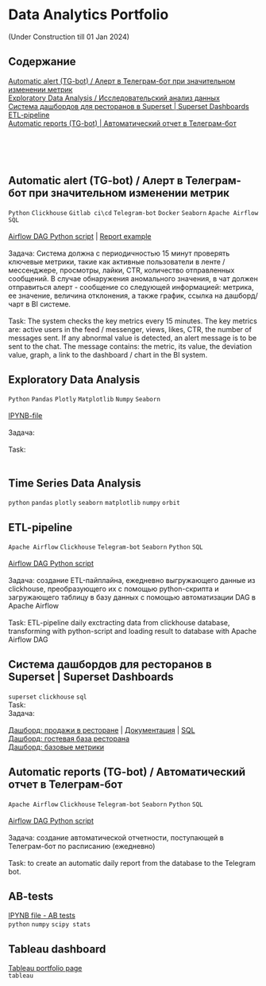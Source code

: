 # Data Analytics Portfolio 
(Under Construction till 01 Jan 2024)
## Содержание
[Automatic alert (TG-bot) / Алерт в Телеграм-бот при значительном изменении метрик](https://github.com/annapavlovads/DA_portfolio/tree/main#automatic-alert-tg-bot--%D0%B0%D0%BB%D0%B5%D1%80%D1%82-%D0%B2-%D1%82%D0%B5%D0%BB%D0%B5%D0%B3%D1%80%D0%B0%D0%BC-%D0%B1%D0%BE%D1%82-%D0%BF%D1%80%D0%B8-%D0%B7%D0%BD%D0%B0%D1%87%D0%B8%D1%82%D0%B5%D0%BB%D1%8C%D0%BD%D0%BE%D0%BC-%D0%B8%D0%B7%D0%BC%D0%B5%D0%BD%D0%B5%D0%BD%D0%B8%D0%B8-%D0%BC%D0%B5%D1%82%D1%80%D0%B8%D0%BA)<br>
[Exploratory Data Analysis / Исследовательский анализ данных](https://github.com/annapavlovads/DA_portfolio/tree/main#exploratory-data-analysis)<br>
[Система дашбордов для ресторанов в Superset | Superset Dashboards](https://github.com/annapavlovads/DA_portfolio/tree/main#superset-dashboards-clickhouse)<br>
[ETL-pipeline](https://github.com/annapavlovads/DA_portfolio/tree/main#etl-pipeline)<br>
[Automatic reports (TG-bot) | Автоматический отчет в Телеграм-бот](https://github.com/annapavlovads/DA_portfolio/tree/main#automatic-reports-tg-bot--%D0%B0%D0%B2%D1%82%D0%BE%D0%BC%D0%B0%D1%82%D0%B8%D1%87%D0%B5%D1%81%D0%BA%D0%B8%D0%B9-%D0%BE%D1%82%D1%87%D0%B5%D1%82-%D0%B2-%D1%82%D0%B5%D0%BB%D0%B5%D0%B3%D1%80%D0%B0%D0%BC-%D0%B1%D0%BE%D1%82)<br>

<br>
<br>
<br>

## Automatic alert (TG-bot) / Алерт в Телеграм-бот при значительном изменении метрик 
`Python` `Clickhouse` `Gitlab ci\cd` `Telegram-bot` `Docker` `Seaborn` `Apache Airflow` `SQL`<br><br>
[Airflow DAG Python script](https://github.com/annapavlovads/DA_portfolio/blob/main/airflow_dag_etl_tg_bot_reports/an_pavlova_15_min_bot_alert.py) | [Report example](https://drive.google.com/file/d/1j-aiejRbDkbRsspF-a7qtYXs7fUWMQCm/view?usp=share_link)<br><br>
Задача: Система должна с периодичностью 15 минут проверять ключевые метрики, такие как активные пользователи в ленте / мессенджере, просмотры, лайки, CTR, количество отправленных сообщений. В случае обнаружения аномального значения, в чат должен отправиться алерт - сообщение со следующей информацией: метрика, ее значение, величина отклонения, а также график, ссылка на дашборд/чарт в BI системе. <br>
<br>
Task: The system checks the key metrics every 15 minutes. The key metrics are: active users in the feed / messenger, views, likes, CTR, the number of messages sent. If any abnormal value is detected, an alert message is to be sent to the chat. The message contains: the metric, its value, the deviation value, graph, a link to the dashboard / chart in the BI system. <br>

## Exploratory Data Analysis
`Python` `Pandas` `Plotly` `Matplotlib` `Numpy` `Seaborn` <br><br>
[IPYNB-file](https://github.com/annapavlovads/DA_portfolio/) <br><br>
Задача: <br><br>
Task: <br><br>

## Time Series Data Analysis
`python` `pandas` `plotly` `seaborn` `matplotlib` `numpy` `orbit` 

## ETL-pipeline
`Apache Airflow` `Clickhouse` `Telegram-bot` `Seaborn` `Python` `SQL`<br><br>
[Airflow DAG Python script](https://github.com/annapavlovads/DA_portfolio/blob/4e762b085ed0b88933d80835c3ee9334fa1756e1/ETL_pipeline_DAG.py)<br><br>
Задача: создание ETL-пайплайна, ежедневно выгружающего данные из clickhouse, преобразующего их с помощью python-скрипта и загружающего таблицу в базу данных с помощью автоматизации DAG в Apache Airflow <br><br>
Task: ETL-pipeline daily exctracting data from clickhouse database, transforming with python-script and loading result to database with Apache Airflow DAG <br>

## Система дашбордов для ресторанов в Superset | Superset Dashboards 
`superset` `clickhouse` `sql` <br>
Task: <br>
Задача: <br><br>
[Дашборд: продажи в ресторане](https://github.com/annapavlovads/DA_portfolio/blob/main/pl_dashboards/pl_sales_dashboard/%D0%94%D0%B0%D1%88%D0%B1%D0%BE%D1%80%D0%B4_%D0%9F%D0%9B_%D0%BF%D1%80%D0%BE%D0%B4%D0%B0%D0%B6%D0%B8_%D0%B2_%D1%80%D0%B5%D1%81%D1%82%D0%BE%D1%80%D0%B0%D0%BD%D0%B5.jpg) | [Документация](https://github.com/annapavlovads/DA_portfolio/blob/main/pl_dashboards/pl_sales_dashboard/%D0%94%D0%B0%D1%88%D0%B1%D0%BE%D1%80%D0%B4%20%D0%9F%D1%80%D0%BE%D0%B3%D1%80%D0%B0%D0%BC%D0%BC%D0%B0%20%D0%BB%D0%BE%D1%8F%D0%BB%D1%8C%D0%BD%D0%BE%D1%81%D1%82%D0%B8%20%D0%BF%D1%80%D0%BE%D0%B4%D0%B0%D0%B6%D0%B8%20%D1%80%D0%B5%D1%81%D1%82%D0%BE%D1%80%D0%B0%D0%BD%D0%B0%20(%D0%B0%D0%BB%D1%8F%D0%BA%D0%B0%D1%80%D1%82%20%2B%20%D0%B4%D0%BE%D1%81%D1%82%D0%B0%D0%B2%D0%BA%D0%B0%20%D1%81%D0%B0%D0%BC%D0%BE%D0%B2%D1%8B%D0%B2%D0%BE%D0%B7).pdf) | [SQL](https://github.com/annapavlovads/DA_portfolio/blob/main/pl_dashboards/pl_sales_dashboard/dataset_request.txt.txt)<br>
[Дашборд: гостевая база ресторана]()<br>
[Дашборд: базовые метрики]()<br>


## Automatic reports (TG-bot) / Автоматический отчет в Телеграм-бот 
`Apache Airflow` `Clickhouse` `Telegram-bot` `Seaborn` `Python` `SQL`<br><br>
[Airflow DAG Python script](https://github.com/annapavlovads/DA_portfolio/blob/main/airflow_dag_etl_tg_bot_reports/dag_an_pavlova_report_full.py)<br><br>
Задача: создание автоматической отчетности, поступающей в Телеграм-бот по расписанию (ежедневно) <br><br>
Task: to create an automatic daily report from the database to the Telegram bot. <br>

## AB-tests
[IPYNB file - AB tests]() <br>
`python` `numpy` `scipy stats` 

## Tableau dashboard 
[Tableau portfolio page]() <br> 
`tableau`

